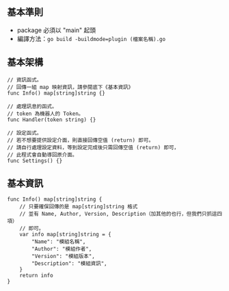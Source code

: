 ## 基本準則
- package 必須以 "main" 起頭
- 編譯方法：`go build -buildmode=plugin (檔案名稱).go`

## 基本架構
```
// 資訊函式。
// 回傳一組 map 映射資訊，請參閱底下《基本資訊》
func Info() map[string]string {}

// 處理訊息的函式。
// token 為機器人的 Token。
func Handler(token string) {}

// 設定函式。
// 若不想要提供設定介面，則直接回傳空值 (return) 即可。
// 請自行處理設定資料，等到設定完成後只需回傳空值 (return) 即可，
// 此程式會自動導回原介面。
func Settings() {}
```

## 基本資訊
```
func Info() map[string]string {
    // 只要確保回傳的是 map[string]string 格式
    // 並有 Name, Author, Version, Description（加其他的也行，但我們只抓這四項）
    // 即可。
    var info map[string]string = {
        "Name": "模組名稱",
        "Author": "模組作者",
        "Version": "模組版本",
        "Description": "模組資訊",
    }
    return info
}
```
